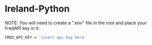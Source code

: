 # Ireland-Python

NOTE: You will need to create a ".env" file in the root and place your FredAPI key in it:

```bash
FRED_API_KEY = 'insert api key here'
```
